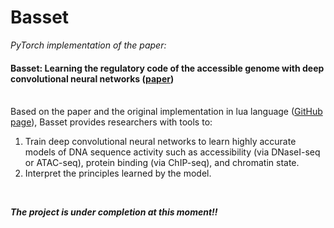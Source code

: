# Basset
_PyTorch implementation of the paper:_
#### Basset: Learning the regulatory code of the accessible genome with deep convolutional neural networks ([paper](https://genome.cshlp.org/content/early/2016/05/03/gr.200535.115.abstract))<br><br>


Based on the paper and the original implementation in lua language ([GitHub page](https://github.com/ljljolinq1010/Basset)), Basset provides researchers with tools to:

1. Train deep convolutional neural networks to learn highly accurate models of DNA sequence activity such as accessibility (via DNaseI-seq or ATAC-seq), protein binding (via ChIP-seq), and chromatin state.
2. Interpret the principles learned by the model.

<br/>

_**The project is under completion at this moment!!**_
